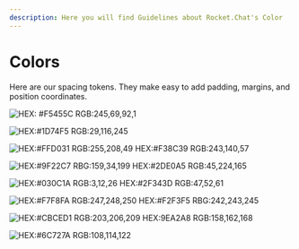 ```yaml
---
description: Here you will find Guidelines about Rocket.Chat's Color
---
```


# Colors

Here are our spacing tokens. They make easy to add padding, margins, and position coordinates.

![HEX: #F5455C     RGB:245,69,92,1](<../../.gitbook/assets/01\_color (1).jpg>)

![HEX:#1D74F5     RGB:29,116,245](../../.gitbook/assets/02\_color.jpg)

![HEX:#FFD031     RGB:255,208,49        HEX:#F38C39     RGB:243,140,57](../../.gitbook/assets/03\_color.jpg)

![HEX:#9F22C7     RBG:159,34,199         HEX:#2DE0A5     RGB:45,224,165](../../.gitbook/assets/04\_color.jpg)

![HEX:#030C1A      RGB:3,12,26         HEX:#2F343D     RGB:47,52,61](../../.gitbook/assets/05\_color.jpg)

![HEX:#F7F8FA     RGB:247,248,250           HEX:#F2F3F5     RBG:242,243,245](../../.gitbook/assets/06\_color.jpg)

![HEX:#CBCED1     RGB:203,206,209          HEX:9EA2A8     RGB:158,162,168](../../.gitbook/assets/08\_color.jpg)

![HEX:#6C727A     RGB:108,114,122](../../.gitbook/assets/09\_color.jpg)
